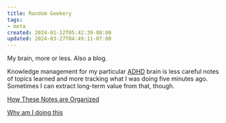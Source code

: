 ```yaml
---
title: Random Geekery
tags:
- meta
created: 2024-01-12T05:42:39-08:00
updated: 2024-03-27T04:49:11-07:00
---
```


My brain, more or less. Also a blog.

Knowledge management for my particular [ADHD](card/ADHD.md) brain is less careful notes of topics learned and more tracking what I was doing five minutes ago. Sometimes I can extract long-term value from that, though.

[How These Notes are Organized](card/How%20These%20Notes%20are%20Organized.md)

[Why am I doing this](card/Why%20am%20I%20doing%20this.md)
